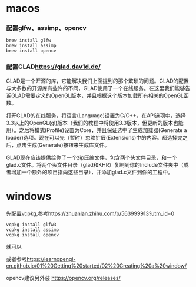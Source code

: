 # macos
### 配置glfw、assimp、opencv
```
brew install glfw
brew install assimp
brew install opencv
```
### 配置GLAD<https://glad.dav1d.de/>
GLAD是一个开源的库，它能解决我们上面提到的那个繁琐的问题。GLAD的配置与大多数的开源库有些许的不同，GLAD使用了一个在线服务。在这里我们能够告诉GLAD需要定义的OpenGL版本，并且根据这个版本加载所有相关的OpenGL函数。

打开GLAD的在线服务，将语言(Language)设置为C/C++，在API选项中，选择3.3以上的OpenGL(gl)版本（我们的教程中将使用3.3版本，但更新的版本也能用）。之后将模式(Profile)设置为Core，并且保证选中了生成加载器(Generate a loader)选项。现在可以先（暂时）忽略扩展(Extensions)中的内容。都选择完之后，点击生成(Generate)按钮来生成库文件。

GLAD现在应该提供给你了一个zip压缩文件，包含两个头文件目录，和一个glad.c文件。将两个头文件目录（glad和KHR）复制到你的Include文件夹中（或者增加一个额外的项目指向这些目录），并添加glad.c文件到你的工程中。

# windows
先配置vcpkg,参考<https://zhuanlan.zhihu.com/p/563999913?utm_id=0>
```
vcpkg install glfw3
vcpkg install assimp
vcpkg install opencv
```
就可以

或者参考<https://learnopengl-cn.github.io/01%20Getting%20started/02%20Creating%20a%20window/>


opencv建议另外装
<https://opencv.org/releases/>
